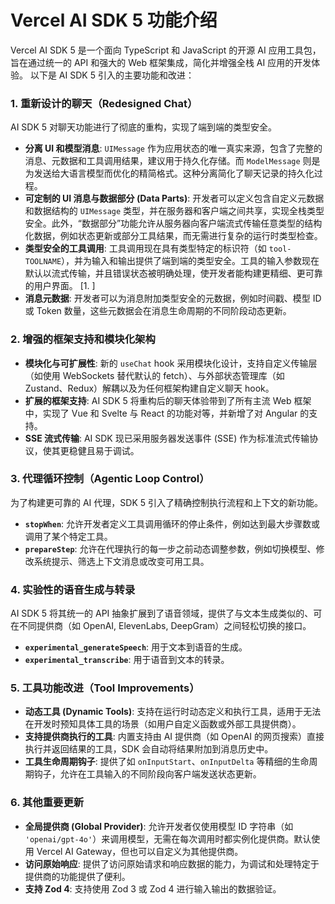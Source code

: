 # Vercel AI SDK 5 功能介绍

Vercel AI SDK 5 是一个面向 TypeScript 和 JavaScript 的开源 AI 应用工具包，旨在通过统一的 API 和强大的 Web 框架集成，简化并增强全栈 AI 应用的开发体验。 以下是 AI SDK 5 引入的主要功能和改进：

### 1. 重新设计的聊天（Redesigned Chat）

AI SDK 5 对聊天功能进行了彻底的重构，实现了端到端的类型安全。

* **分离 UI 和模型消息**: `UIMessage` 作为应用状态的唯一真实来源，包含了完整的消息、元数据和工具调用结果，建议用于持久化存储。而 `ModelMessage` 则是为发送给大语言模型而优化的精简格式。这种分离简化了聊天记录的持久化过程。
* **可定制的 UI 消息与数据部分 (Data Parts)**: 开发者可以定义包含自定义元数据和数据结构的 `UIMessage` 类型，并在服务器和客户端之间共享，实现全栈类型安全。此外，“数据部分”功能允许从服务器向客户端流式传输任意类型的结构化数据，例如状态更新或部分工具结果，而无需进行复杂的运行时类型检查。
* **类型安全的工具调用**: 工具调用现在具有类型特定的标识符（如 `tool-TOOLNAME`），并为输入和输出提供了端到端的类型安全。工具的输入参数现在默认以流式传输，并且错误状态被明确处理，使开发者能构建更精细、更可靠的用户界面。 [1. ]
* **消息元数据**: 开发者可以为消息附加类型安全的元数据，例如时间戳、模型 ID 或 Token 数量，这些元数据会在消息生命周期的不同阶段动态更新。

### 2. 增强的框架支持和模块化架构

* **模块化与可扩展性**: 新的 `useChat` hook 采用模块化设计，支持自定义传输层（如使用 WebSockets 替代默认的 fetch）、与外部状态管理库（如 Zustand、Redux）解耦以及为任何框架构建自定义聊天 hook。
* **扩展的框架支持**: AI SDK 5 将重构后的聊天体验带到了所有主流 Web 框架中，实现了 Vue 和 Svelte 与 React 的功能对等，并新增了对 Angular 的支持。
* **SSE 流式传输**: AI SDK 现已采用服务器发送事件 (SSE) 作为标准流式传输协议，使其更稳健且易于调试。

### 3. 代理循环控制（Agentic Loop Control）

为了构建更可靠的 AI 代理，SDK 5 引入了精确控制执行流程和上下文的新功能。

* **`stopWhen`**: 允许开发者定义工具调用循环的停止条件，例如达到最大步骤数或调用了某个特定工具。
* **`prepareStep`**: 允许在代理执行的每一步之前动态调整参数，例如切换模型、修改系统提示、筛选上下文消息或改变可用工具。

### 4. 实验性的语音生成与转录

AI SDK 5 将其统一的 API 抽象扩展到了语音领域，提供了与文本生成类似的、可在不同提供商（如 OpenAI, ElevenLabs, DeepGram）之间轻松切换的接口。

* **`experimental_generateSpeech`**: 用于文本到语音的生成。
* **`experimental_transcribe`**: 用于语音到文本的转录。

### 5. 工具功能改进（Tool Improvements）

* **动态工具 (Dynamic Tools)**: 支持在运行时动态定义和执行工具，适用于无法在开发时预知具体工具的场景（如用户自定义函数或外部工具提供商）。
* **支持提供商执行的工具**: 内置支持由 AI 提供商（如 OpenAI 的网页搜索）直接执行并返回结果的工具，SDK 会自动将结果附加到消息历史中。
* **工具生命周期钩子**: 提供了如 `onInputStart`、`onInputDelta` 等精细的生命周期钩子，允许在工具输入的不同阶段向客户端发送状态更新。

### 6. 其他重要更新

* **全局提供商 (Global Provider)**: 允许开发者仅使用模型 ID 字符串（如 `'openai/gpt-4o'`）来调用模型，无需在每次调用时都实例化提供商。默认使用 Vercel AI Gateway，但也可以自定义为其他提供商。
* **访问原始响应**: 提供了访问原始请求和响应数据的能力，为调试和处理特定于提供商的功能提供了便利。
* **支持 Zod 4**: 支持使用 Zod 3 或 Zod 4 进行输入输出的数据验证。
